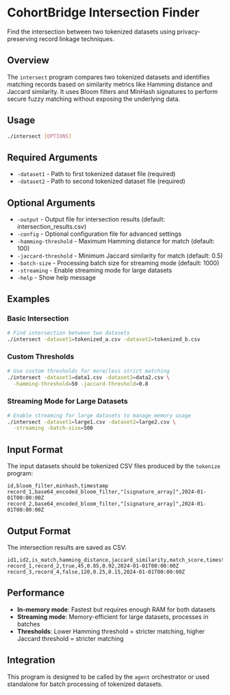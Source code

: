 # CohortBridge Intersection Finder

Find the intersection between two tokenized datasets using privacy-preserving record linkage techniques.

## Overview

The `intersect` program compares two tokenized datasets and identifies matching records based on similarity metrics like Hamming distance and Jaccard similarity. It uses Bloom filters and MinHash signatures to perform secure fuzzy matching without exposing the underlying data.

## Usage

```bash
./intersect [OPTIONS]
```

## Required Arguments

- `-dataset1` - Path to first tokenized dataset file (required)
- `-dataset2` - Path to second tokenized dataset file (required)

## Optional Arguments

- `-output` - Output file for intersection results (default: intersection_results.csv)
- `-config` - Optional configuration file for advanced settings
- `-hamming-threshold` - Maximum Hamming distance for match (default: 100)
- `-jaccard-threshold` - Minimum Jaccard similarity for match (default: 0.5)
- `-batch-size` - Processing batch size for streaming mode (default: 1000)
- `-streaming` - Enable streaming mode for large datasets
- `-help` - Show help message

## Examples

### Basic Intersection
```bash
# Find intersection between two datasets
./intersect -dataset1=tokenized_a.csv -dataset2=tokenized_b.csv
```

### Custom Thresholds
```bash
# Use custom thresholds for more/less strict matching
./intersect -dataset1=data1.csv -dataset2=data2.csv \
  -hamming-threshold=50 -jaccard-threshold=0.8
```

### Streaming Mode for Large Datasets
```bash
# Enable streaming for large datasets to manage memory usage
./intersect -dataset1=large1.csv -dataset2=large2.csv \
  -streaming -batch-size=500
```

## Input Format

The input datasets should be tokenized CSV files produced by the `tokenize` program:

```csv
id,bloom_filter,minhash,timestamp
record_1,base64_encoded_bloom_filter,"[signature_array]",2024-01-01T00:00:00Z
record_2,base64_encoded_bloom_filter,"[signature_array]",2024-01-01T00:00:00Z
```

## Output Format

The intersection results are saved as CSV:

```csv
id1,id2,is_match,hamming_distance,jaccard_similarity,match_score,timestamp
record_1,record_2,true,45,0.85,0.92,2024-01-01T00:00:00Z
record_3,record_4,false,120,0.25,0.15,2024-01-01T00:00:00Z
```

## Performance

- **In-memory mode**: Fastest but requires enough RAM for both datasets
- **Streaming mode**: Memory-efficient for large datasets, processes in batches
- **Thresholds**: Lower Hamming threshold = stricter matching, higher Jaccard threshold = stricter matching

## Integration

This program is designed to be called by the `agent` orchestrator or used standalone for batch processing of tokenized datasets. 